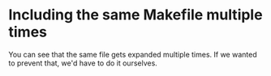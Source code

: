 # Including the same Makefile multiple times

You can see that the same file gets expanded multiple times. If we wanted to
prevent that, we'd have to do it ourselves.
